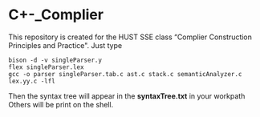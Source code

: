 # C+-_Complier
This repository is created for the HUST SSE class “Complier Construction Principles and  Practice".
Just type
```
bison -d -v singleParser.y
flex singleParser.lex
gcc -o parser singleParser.tab.c ast.c stack.c semanticAnalyzer.c lex.yy.c -lfl
```
Then the syntax tree will appear in the **syntaxTree.txt** in your workpath
Others will be print on the shell.
